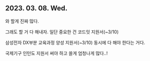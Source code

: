 ## 2023. 03. 08. Wed.

와 할게 진짜 많다. 

그래도 할 거 다 해내자. 일단 중요한 건 코드잇 지원서(~3/10)

삼성전자 DX부분 교육과정 양성 지원서(~3/10) 동시에 다 해야 한다는 거다. 

국제기구 인턴도 지원서 써야 하고 쓸게 엄청나게 많다..!
